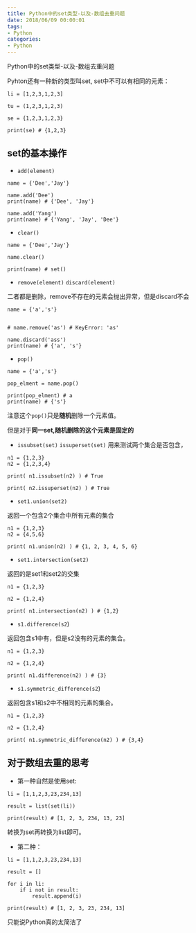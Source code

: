 ```yaml
---
title: Python中的set类型-以及-数组去重问题
date: 2018/06/09 00:00:01
tags: 
- Python
categories: 
- Python
---
```

Python中的set类型-以及-数组去重问题
<!--more-->

Pyhton还有一种新的类型叫set, set中不可以有相同的元素：

```
li = [1,2,3,1,2,3]

tu = (1,2,3,1,2,3)

se = {1,2,3,1,2,3}

print(se) # {1,2,3}
```

## set的基本操作

- `add(element)`

```
name = {'Dee','Jay'}

name.add('Dee')
print(name) # {'Dee', 'Jay'}

name.add('Yang')
print(name) # {'Yang', 'Jay', 'Dee'}

```

- `clear()`

```
name = {'Dee','Jay'}

name.clear()

print(name) # set()
```

- `remove(element)` `discard(element)`

二者都是删除，remove不存在的元素会抛出异常，但是discard不会
```
name = {'a','s'}


# name.remove('as') # KeyError: 'as'

name.discard('ass') 
print(name) # {'a', 's'}

```

- `pop()`

```
name = {'a','s'}

pop_elment = name.pop()

print(pop_elment) # a
print(name) # {'s'}
```

注意这个`pop()`只是**随机**删除一个元素值。

但是对于**同一set,随机删除的这个元素是固定的**

- `issubset(set)` `issuperset(set)`
用来测试两个集合是否包含，

```
n1 = {1,2,3}
n2 = {1,2,3,4}

print( n1.issubset(n2) ) # True

print( n2.issuperset(n2) ) # True
```

- `set1.union(set2)`

返回一个包含2个集合中所有元素的集合
```
n1 = {1,2,3}
n2 = {4,5,6}

print( n1.union(n2) ) # {1, 2, 3, 4, 5, 6}
```

- `set1.intersection(set2)`

返回的是set1和set2的交集

```
n1 = {1,2,3}

n2 = {1,2,4}

print( n1.intersection(n2) ) # {1,2}
```

- `s1.difference(s2`)

返回包含s1中有，但是s2没有的元素的集合。

```
n1 = {1,2,3}

n2 = {1,2,4}

print( n1.difference(n2) ) # {3}
```

- `s1.symmetric_difference(s2`)

返回包含s1和s2中不相同的元素的集合。

```
n1 = {1,2,3}

n2 = {1,2,4}

print( n1.symmetric_difference(n2) ) # {3,4}
```


## 对于数组去重的思考

- 第一种自然是使用set:

```
li = [1,1,2,3,23,234,13]

result = list(set(li))

print(result) # [1, 2, 3, 234, 13, 23]

```

转换为set再转换为list即可。

- 第二种：

```
li = [1,1,2,3,23,234,13]

result = []

for i in li:
    if i not in result:
        result.append(i)

print(result) # [1, 2, 3, 23, 234, 13]

```

只能说Python真的太简洁了
